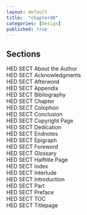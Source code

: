 ```yaml
---
layout: default
title:  "chapter48"
categories: [Design]
published: true
---
```


<section class="hwprsubsectionstart" data-hederis-type="hwprsubsectionstart" id="pKSP91HvK" data-type="subsection"><h1 data-hederis-type="hblktitle" class="hblktitle" id="pJNDaEUco">Sections</h1>
    <dl class="hwprdef-liststart" data-hederis-type="hwprdef-liststart" id="pVNOCNSNk"><dt data-hederis-type="hblkdefterm" class="hblkdefterm" id="p9XxIl4mY">HED SECT About the Author</dt>
    <dt data-hederis-type="hblkdefterm" class="hblkdefterm" id="pzo76OzXm">HED SECT Acknowledgments</dt>
    <dt data-hederis-type="hblkdefterm" class="hblkdefterm" id="p7dFoANNV">HED SECT Afterword</dt>
    <dt data-hederis-type="hblkdefterm" class="hblkdefterm" id="pMpUviU8v">HED SECT Appendix</dt>
    <dt data-hederis-type="hblkdefterm" class="hblkdefterm" id="p1Aa9l871">HED SECT Bibliography</dt>
    <dt data-hederis-type="hblkdefterm" class="hblkdefterm" id="p05dyIi2j">HED SECT Chapter</dt>
    <dt data-hederis-type="hblkdefterm" class="hblkdefterm" id="pNRRJthpx">HED SECT Colophon</dt>
    <dt data-hederis-type="hblkdefterm" class="hblkdefterm" id="p7bwQ6DHX">HED SECT Conclusion</dt>
    <dt data-hederis-type="hblkdefterm" class="hblkdefterm" id="psl6QJKjy">HED SECT Copyright Page</dt>
    <dt data-hederis-type="hblkdefterm" class="hblkdefterm" id="peGi2Qffm">HED SECT Dedication</dt>
    <dt data-hederis-type="hblkdefterm" class="hblkdefterm" id="p7Z47QrCh">HED SECT Endnotes</dt>
    <dt data-hederis-type="hblkdefterm" class="hblkdefterm" id="paig7Wy9B">HED SECT Epigraph</dt>
    <dt data-hederis-type="hblkdefterm" class="hblkdefterm" id="p4e2Q6BT5">HED SECT Foreword</dt>
    <dt data-hederis-type="hblkdefterm" class="hblkdefterm" id="pg55msNIm">HED SECT Glossary</dt>
    <dt data-hederis-type="hblkdefterm" class="hblkdefterm" id="pdl9PWI5b">HED SECT Halftitle Page</dt>
    <dt data-hederis-type="hblkdefterm" class="hblkdefterm" id="pRMjUDbfm">HED SECT Index</dt>
    <dt data-hederis-type="hblkdefterm" class="hblkdefterm" id="pDjxxAzQq">HED SECT Interlude</dt>
    <dt data-hederis-type="hblkdefterm" class="hblkdefterm" id="pFxn68yMs">HED SECT Introduction</dt>
    <dt data-hederis-type="hblkdefterm" class="hblkdefterm" id="p98UbnyVm">HED SECT Part</dt>
    <dt data-hederis-type="hblkdefterm" class="hblkdefterm" id="pfuPqaH4x">HED SECT Preface</dt>
    <dt data-hederis-type="hblkdefterm" class="hblkdefterm" id="pOMotoo8u">HED SECT TOC</dt>
    <dt data-hederis-type="hblkdefterm" class="hblkdefterm" id="pbMF8JZd4">HED SECT Titlepage</dt>
    </dl>
    </section>
    